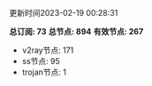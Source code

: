 更新时间2023-02-19 00:28:31

**总订阅: 73**
**总节点: 894**
**有效节点: 267**
- v2ray节点: 171
- ss节点: 95
- trojan节点: 1
